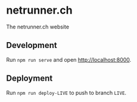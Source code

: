 # netrunner.ch

The netrunner.ch website

## Development

Run `npm run serve` and open <http://localhost:8000>.

## Deployment

Run `npm run deploy-LIVE` to push to branch `LIVE`.

